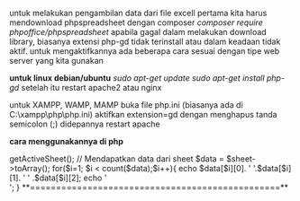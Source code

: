 untuk melakukan pengambilan data dari file excell pertama kita harus mendownload phpspreadsheet dengan composer
  _composer require phpoffice/phpspreadsheet_
apabila gagal dalam melakukan download library, biasanya extensi php-gd tidak terinstall atau dalam keadaan tidak aktif. untuk mengaktifkannya ada beberapa cara sesuai dengan tipe web server yang kita gunakan

**untuk linux debian/ubuntu**
  _sudo apt-get update_
  _sudo apt-get install php-gd_
setelah itu restart apache2 atau nginx

untuk XAMPP, WAMP, MAMP
  buka file php.ini (biasanya ada di C:\xampp\php\php.ini)
  aktifkan extension=gd dengan menghapus tanda semicolon (;) didepannya
  restart apache

**cara menggunakannya di php**

  <?php
require 'modul-php-excell/vendor/autoload.php';

use PhpOffice\PhpSpreadsheet\IOFactory;
use PhpOffice\PhpSpreadsheet\Spreadsheet;

$filePath = 'rekening-koran.xlsx'; // Ganti dengan jalur file Excel Anda

// Membaca file Excel
$spreadsheet = IOFactory::load($filePath);

// Mendapatkan sheet aktif
$sheet = $spreadsheet->getActiveSheet();

// Mendapatkan data dari sheet
$data = $sheet->toArray();

for($i=1; $i < count($data);$i++){
  echo $data[$i][0]. '    '.$data[$i][1]. '    ' .$data[$i][2];
  echo '<br>'; 
}

**================================================**
